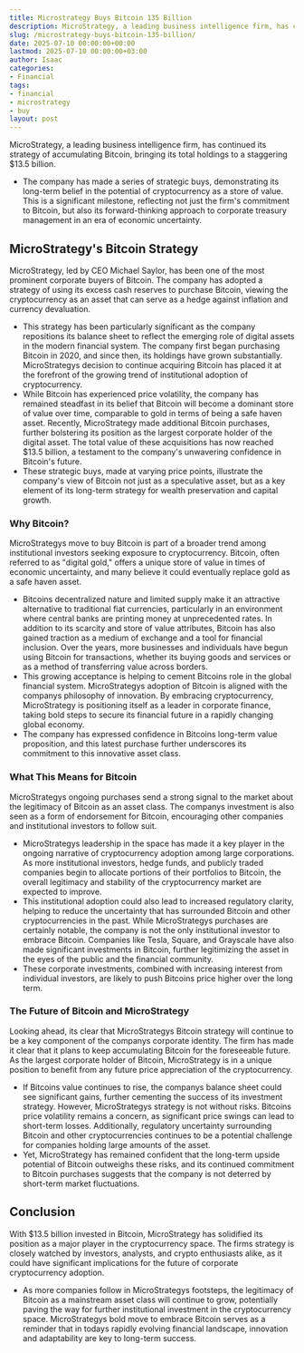 ```yaml
---
title: Microstrategy Buys Bitcoin 135 Billion
description: MicroStrategy, a leading business intelligence firm, has continued its strategy of accumulating Bitcoin, bringing its total holdings to a staggering 13.5...
slug: /microstrategy-buys-bitcoin-135-billion/
date: 2025-07-10 00:00:00+00:00
lastmod: 2025-07-10 00:00:00+03:00
author: Isaac
categories:
- Financial
tags:
- financial
- microstrategy
- buy
layout: post
---
```

MicroStrategy, a leading business intelligence firm, has continued its strategy of accumulating Bitcoin, bringing its total holdings to a staggering $13.5 billion.
- The company has made a series of strategic buys, demonstrating its long-term belief in the potential of cryptocurrency as a store of value.
This is a significant milestone, reflecting not just the firm's commitment to Bitcoin, but also its forward-thinking approach to corporate treasury management in an era of economic uncertainty.
## MicroStrategy's Bitcoin Strategy
MicroStrategy, led by CEO Michael Saylor, has been one of the most prominent corporate buyers of Bitcoin. The company has adopted a strategy of using its excess cash reserves to purchase Bitcoin, viewing the cryptocurrency as an asset that can serve as a hedge against inflation and currency devaluation.
- This strategy has been particularly significant as the company repositions its balance sheet to reflect the emerging role of digital assets in the modern financial system.
The company first began purchasing Bitcoin in 2020, and since then, its holdings have grown substantially. MicroStrategys decision to continue acquiring Bitcoin has placed it at the forefront of the growing trend of institutional adoption of cryptocurrency.
- While Bitcoin has experienced price volatility, the company has remained steadfast in its belief that Bitcoin will become a dominant store of value over time, comparable to gold in terms of being a safe haven asset.
Recently, MicroStrategy made additional Bitcoin purchases, further bolstering its position as the largest corporate holder of the digital asset. The total value of these acquisitions has now reached $13.5 billion, a testament to the company's unwavering confidence in Bitcoin's future.
- These strategic buys, made at varying price points, illustrate the company's view of Bitcoin not just as a speculative asset, but as a key element of its long-term strategy for wealth preservation and capital growth.
### Why Bitcoin?
MicroStrategys move to buy Bitcoin is part of a broader trend among institutional investors seeking exposure to cryptocurrency. Bitcoin, often referred to as "digital gold," offers a unique store of value in times of economic uncertainty, and many believe it could eventually replace gold as a safe haven asset.
- Bitcoins decentralized nature and limited supply make it an attractive alternative to traditional fiat currencies, particularly in an environment where central banks are printing money at unprecedented rates.
In addition to its scarcity and store of value attributes, Bitcoin has also gained traction as a medium of exchange and a tool for financial inclusion. Over the years, more businesses and individuals have begun using Bitcoin for transactions, whether its buying goods and services or as a method of transferring value across borders.
- This growing acceptance is helping to cement Bitcoins role in the global financial system.
MicroStrategys adoption of Bitcoin is aligned with the companys philosophy of innovation. By embracing cryptocurrency, MicroStrategy is positioning itself as a leader in corporate finance, taking bold steps to secure its financial future in a rapidly changing global economy.
- The company has expressed confidence in Bitcoins long-term value proposition, and this latest purchase further underscores its commitment to this innovative asset class.
### What This Means for Bitcoin
MicroStrategys ongoing purchases send a strong signal to the market about the legitimacy of Bitcoin as an asset class. The companys investment is also seen as a form of endorsement for Bitcoin, encouraging other companies and institutional investors to follow suit.
- MicroStrategys leadership in the space has made it a key player in the ongoing narrative of cryptocurrency adoption among large corporations.
As more institutional investors, hedge funds, and publicly traded companies begin to allocate portions of their portfolios to Bitcoin, the overall legitimacy and stability of the cryptocurrency market are expected to improve.
- This institutional adoption could also lead to increased regulatory clarity, helping to reduce the uncertainty that has surrounded Bitcoin and other cryptocurrencies in the past.
While MicroStrategys purchases are certainly notable, the company is not the only institutional investor to embrace Bitcoin. Companies like Tesla, Square, and Grayscale have also made significant investments in Bitcoin, further legitimizing the asset in the eyes of the public and the financial community.
- These corporate investments, combined with increasing interest from individual investors, are likely to push Bitcoins price higher over the long term.
### The Future of Bitcoin and MicroStrategy
Looking ahead, its clear that MicroStrategys Bitcoin strategy will continue to be a key component of the companys corporate identity. The firm has made it clear that it plans to keep accumulating Bitcoin for the foreseeable future. As the largest corporate holder of Bitcoin, MicroStrategy is in a unique position to benefit from any future price appreciation of the cryptocurrency.
- If Bitcoins value continues to rise, the companys balance sheet could see significant gains, further cementing the success of its investment strategy.
However, MicroStrategys strategy is not without risks. Bitcoins price volatility remains a concern, as significant price swings can lead to short-term losses. Additionally, regulatory uncertainty surrounding Bitcoin and other cryptocurrencies continues to be a potential challenge for companies holding large amounts of the asset.
- Yet, MicroStrategy has remained confident that the long-term upside potential of Bitcoin outweighs these risks, and its continued commitment to Bitcoin purchases suggests that the company is not deterred by short-term market fluctuations.
## Conclusion
With $13.5 billion invested in Bitcoin, MicroStrategy has solidified its position as a major player in the cryptocurrency space. The firms strategy is closely watched by investors, analysts, and crypto enthusiasts alike, as it could have significant implications for the future of corporate cryptocurrency adoption.
- As more companies follow in MicroStrategys footsteps, the legitimacy of Bitcoin as a mainstream asset class will continue to grow, potentially paving the way for further institutional investment in the cryptocurrency space.
MicroStrategys bold move to embrace Bitcoin serves as a reminder that in todays rapidly evolving financial landscape, innovation and adaptability are key to long-term success.
